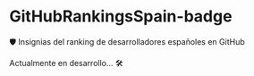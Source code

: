 # GitHubRankingsSpain-badge

🛡️ Insignias del ranking de desarrolladores españoles en GitHub

Actualmente en desarrollo... 🛠️
